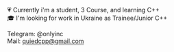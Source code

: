                                                                                                     
💗 Currently i'm a student, 3 Course, and learning C++                                                                                                
🎓 I'm looking for work in Ukraine as Trainee/Junior C++                                                                                             

Telegram: @onlyinc                                                                                      
Mail: quiedcpp@gmail.com                                            
